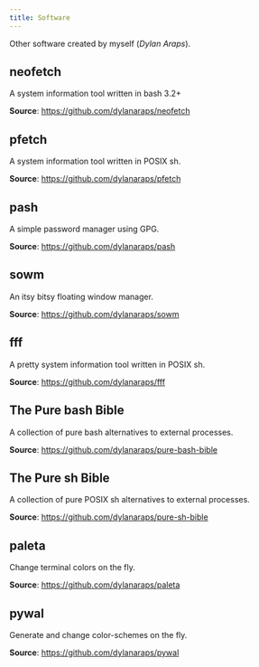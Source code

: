```yaml
---
title: Software
---
```


Other software created by myself (*Dylan Araps*).


## neofetch

A system information tool written in bash 3.2+

**Source**: <https://github.com/dylanaraps/neofetch>


## pfetch

A system information tool written in POSIX sh.

**Source**: <https://github.com/dylanaraps/pfetch>


## pash

A simple password manager using GPG.

**Source**: <https://github.com/dylanaraps/pash>


## sowm

An itsy bitsy floating window manager.

**Source**: <https://github.com/dylanaraps/sowm>


## fff

A pretty system information tool written in POSIX sh.

**Source**: <https://github.com/dylanaraps/fff>


## The Pure bash Bible

A collection of pure bash alternatives to external processes.

**Source**: <https://github.com/dylanaraps/pure-bash-bible>


## The Pure sh Bible

A collection of pure POSIX sh alternatives to external processes.

**Source**: <https://github.com/dylanaraps/pure-sh-bible>


## paleta

Change terminal colors on the fly.

**Source**: <https://github.com/dylanaraps/paleta>


## pywal

Generate and change color-schemes on the fly.

**Source**: <https://github.com/dylanaraps/pywal>
